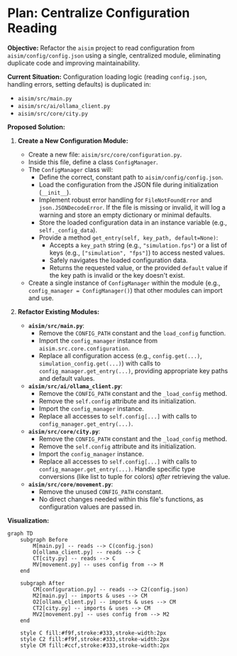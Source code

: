 # Plan: Centralize Configuration Reading

**Objective:** Refactor the `aisim` project to read configuration from `aisim/config/config.json` using a single, centralized module, eliminating duplicate code and improving maintainability.

**Current Situation:** Configuration loading logic (reading `config.json`, handling errors, setting defaults) is duplicated in:
*   `aisim/src/main.py`
*   `aisim/src/ai/ollama_client.py`
*   `aisim/src/core/city.py`

**Proposed Solution:**

1.  **Create a New Configuration Module:**
    *   Create a new file: `aisim/src/core/configuration.py`.
    *   Inside this file, define a class `ConfigManager`.
    *   The `ConfigManager` class will:
        *   Define the correct, constant path to `aisim/config/config.json`.
        *   Load the configuration from the JSON file during initialization (`__init__`).
        *   Implement robust error handling for `FileNotFoundError` and `json.JSONDecodeError`. If the file is missing or invalid, it will log a warning and store an empty dictionary or minimal defaults.
        *   Store the loaded configuration data in an instance variable (e.g., `self._config_data`).
        *   Provide a method `get_entry(self, key_path, default=None)`:
            *   Accepts a `key_path` string (e.g., `"simulation.fps"`) or a list of keys (e.g., `["simulation", "fps"]`) to access nested values.
            *   Safely navigates the loaded configuration data.
            *   Returns the requested value, or the provided `default` value if the key path is invalid or the key doesn't exist.
    *   Create a single instance of `ConfigManager` within the module (e.g., `config_manager = ConfigManager()`) that other modules can import and use.

2.  **Refactor Existing Modules:**
    *   **`aisim/src/main.py`**:
        *   Remove the `CONFIG_PATH` constant and the `load_config` function.
        *   Import the `config_manager` instance from `aisim.src.core.configuration`.
        *   Replace all configuration access (e.g., `config.get(...)`, `simulation_config.get(...)`) with calls to `config_manager.get_entry(...)`, providing appropriate key paths and default values.
    *   **`aisim/src/ai/ollama_client.py`**:
        *   Remove the `CONFIG_PATH` constant and the `_load_config` method.
        *   Remove the `self.config` attribute and its initialization.
        *   Import the `config_manager` instance.
        *   Replace all accesses to `self.config[...]` with calls to `config_manager.get_entry(...)`.
    *   **`aisim/src/core/city.py`**:
        *   Remove the `CONFIG_PATH` constant and the `_load_config` method.
        *   Remove the `self.config` attribute and its initialization.
        *   Import the `config_manager` instance.
        *   Replace all accesses to `self.config[...]` with calls to `config_manager.get_entry(...)`. Handle specific type conversions (like list to tuple for colors) *after* retrieving the value.
    *   **`aisim/src/core/movement.py`**:
        *   Remove the unused `CONFIG_PATH` constant.
        *   No direct changes needed within this file's functions, as configuration values are passed in.

**Visualization:**

```mermaid
graph TD
    subgraph Before
        M[main.py] -- reads --> C(config.json)
        O[ollama_client.py] -- reads --> C
        CT[city.py] -- reads --> C
        MV[movement.py] -- uses config from --> M
    end

    subgraph After
        CM[configuration.py] -- reads --> C2(config.json)
        M2[main.py] -- imports & uses --> CM
        O2[ollama_client.py] -- imports & uses --> CM
        CT2[city.py] -- imports & uses --> CM
        MV2[movement.py] -- uses config from --> M2
    end

    style C fill:#f9f,stroke:#333,stroke-width:2px
    style C2 fill:#f9f,stroke:#333,stroke-width:2px
    style CM fill:#ccf,stroke:#333,stroke-width:2px
